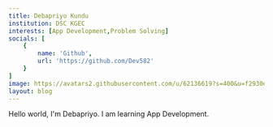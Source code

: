 ```yaml
---
title: Debapriyo Kundu
institution: DSC KGEC
interests: [App Development,Problem Solving]
socials: [
    {
        name: 'Github',
        url: 'https://github.com/Dev582'
    }
]
image: https://avatars2.githubusercontent.com/u/62136619?s=400&u=f2930e3546cf5c1c6a5f215d94daaaff57191cae&v=4
layout: blog
---
```


Hello world, I'm Debapriyo. I am learning App Development.
